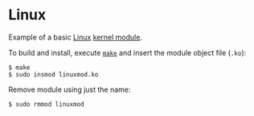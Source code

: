 # Linux
Example of a basic [Linux][linux] [kernel module][module].

To build and install, execute [`make`][make] and insert the module object file (`.ko`):
```
$ make
$ sudo insmod linuxmod.ko
```

Remove module using just the name:

`$ sudo rmmod linuxmod`


[linux]: https://en.wikipedia.org/wiki/Linux
[make]: https://www.gnu.org/software/make/
[module]: https://en.wikipedia.org/wiki/Loadable_kernel_module#Linux
